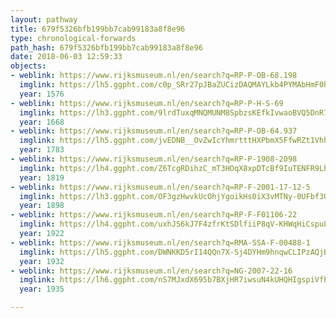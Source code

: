 ```yaml
---
layout: pathway
title: 679f5326bfb199bb7cab99183a8f8e96
type: chronological-forwards
path_hash: 679f5326bfb199bb7cab99183a8f8e96
date: 2018-06-03 12:59:33
objects:
- weblink: https://www.rijksmuseum.nl/en/search?q=RP-P-OB-68.198
  imglink: https://lh5.ggpht.com/c0p_SRr27pJBaZUCizDAQMAYLkb4PYMAbHmF0hJ3ce1Bqijct3jJ5NQluYHiVZTrS9untLX05mXGO20O7lzhtpDnbA=s200
  year: 1576
- weblink: https://www.rijksmuseum.nl/en/search?q=RP-P-H-S-69
  imglink: https://lh3.ggpht.com/9lrdTuxqMNQMUNM8SpbzsKEfkIvwaoBVQ5DnR774UXSt5FQzAvD-d3f3WSDoAKWTGkF9xyErOW_IvRLIDfdd9tiMyqc=s200
  year: 1668
- weblink: https://www.rijksmuseum.nl/en/search?q=RP-P-OB-64.937
  imglink: https://lh5.ggpht.com/jvEDNB__OvZwIcYhmrtttHXPbmX5FfwRZt1VhhHnfYEJWW5g-fUTpMqHPlT4zrEethRH_JyE5sRm45ivE7pq559QfLA=s200
  year: 1783
- weblink: https://www.rijksmuseum.nl/en/search?q=RP-P-1908-2098
  imglink: https://lh4.ggpht.com/Z6TcgRDihzC_mT3HOqX8xpDTcBf9IuTENFR9Lh77MzBjWbALeZPBbP8BIp41vJC-bTzVlfauccOR9-ETR4btpD1G-w=s200
  year: 1819
- weblink: https://www.rijksmuseum.nl/en/search?q=RP-F-2001-17-12-5
  imglink: https://lh3.ggpht.com/OF3gzHwvkUcOhjYgoikHs0iX3vMTNy-0UFbf3Uw9XtkU60iNsO7RHCaISSA4fbRDZzYOK6M_yjH8XuLvEPeEZKhmng=s200
  year: 1898
- weblink: https://www.rijksmuseum.nl/en/search?q=RP-F-F01106-22
  imglink: https://lh4.ggpht.com/uxhJS6kJ7F4zfrKtSDlfiiP8qV-KHWqHiCspuLFDHPFBFu8l6oEqVUdz6o2TWxSJMAjkxEPZmXDZF36iBCbpVRet6GI=s200
  year: 1922
- weblink: https://www.rijksmuseum.nl/en/search?q=RMA-SSA-F-00488-1
  imglink: https://lh5.ggpht.com/DWNKKD5rI14QQn7X-Sj4DYHm9hnqwCLIPzAQjBBOMey9qrc5Hb5-6iKcE-A3A2npYNgg7oEZIaKced5Qvb9wwf8P4A=s200
  year: 1932
- weblink: https://www.rijksmuseum.nl/en/search?q=NG-2007-22-16
  imglink: https://lh6.ggpht.com/nS7MJxdX695b7BXjHR7iwsuN4kUHQHIgspiVfPmdTpovA3K72gXnqqlARDcV6cI0gfr-U_vIrQ3bjvu8VSGnzuzHRv8G=s200
  year: 1935

---
```

